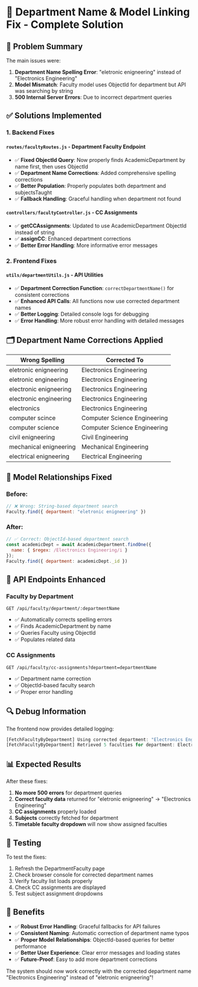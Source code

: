 # 🔧 Department Name & Model Linking Fix - Complete Solution

## 🎯 Problem Summary
The main issues were:
1. **Department Name Spelling Error**: "eletronic enigneering" instead of "Electronics Engineering"
2. **Model Mismatch**: Faculty model uses ObjectId for department but API was searching by string
3. **500 Internal Server Errors**: Due to incorrect department queries

## ✅ Solutions Implemented

### 1. Backend Fixes

#### `routes/facultyRoutes.js` - Department Faculty Endpoint
- ✅ **Fixed ObjectId Query**: Now properly finds AcademicDepartment by name first, then uses ObjectId
- ✅ **Department Name Corrections**: Added comprehensive spelling corrections
- ✅ **Better Population**: Properly populates both department and subjectsTaught
- ✅ **Fallback Handling**: Graceful handling when department not found

#### `controllers/facultyController.js` - CC Assignments
- ✅ **getCCAssignments**: Updated to use AcademicDepartment ObjectId instead of string
- ✅ **assignCC**: Enhanced department corrections
- ✅ **Better Error Handling**: More informative error messages

### 2. Frontend Fixes

#### `utils/departmentUtils.js` - API Utilities
- ✅ **Department Correction Function**: `correctDepartmentName()` for consistent corrections
- ✅ **Enhanced API Calls**: All functions now use corrected department names
- ✅ **Better Logging**: Detailed console logs for debugging
- ✅ **Error Handling**: More robust error handling with detailed messages

## 🗂 Department Name Corrections Applied

| **Wrong Spelling** | **Corrected To** |
|-------------------|------------------|
| eletronic enigneering | Electronics Engineering |
| eletronic engineering | Electronics Engineering |
| electronic enigneering | Electronics Engineering |
| electronic engineering | Electronics Engineering |
| electronics | Electronics Engineering |
| computer scince | Computer Science Engineering |
| computer science | Computer Science Engineering |
| civil enigneering | Civil Engineering |
| mechanical enigneering | Mechanical Engineering |
| electrical enigneering | Electrical Engineering |

## 🔗 Model Relationships Fixed

### Before:
```javascript
// ❌ Wrong: String-based department search
Faculty.find({ department: "eletronic enigneering" })
```

### After:
```javascript
// ✅ Correct: ObjectId-based department search
const academicDept = await AcademicDepartment.findOne({
  name: { $regex: /Electronics Engineering/i }
});
Faculty.find({ department: academicDept._id })
```

## 🚀 API Endpoints Enhanced

### Faculty by Department
```
GET /api/faculty/department/:departmentName
```
- ✅ Automatically corrects spelling errors
- ✅ Finds AcademicDepartment by name
- ✅ Queries Faculty using ObjectId
- ✅ Populates related data

### CC Assignments
```
GET /api/faculty/cc-assignments?department=departmentName
```
- ✅ Department name correction
- ✅ ObjectId-based faculty search
- ✅ Proper error handling

## 🔍 Debug Information

The frontend now provides detailed logging:
```javascript
[FetchFacultyByDepartment] Using corrected department: "Electronics Engineering"
[FetchFacultyByDepartment] Retrieved 5 faculties for department: Electronics Engineering
```

## 📊 Expected Results

After these fixes:
1. **No more 500 errors** for department queries
2. **Correct faculty data** returned for "eletronic enigneering" → "Electronics Engineering"
3. **CC assignments** properly loaded
4. **Subjects** correctly fetched for department
5. **Timetable faculty dropdown** will now show assigned faculties

## 🧪 Testing

To test the fixes:
1. Refresh the DepartmentFaculty page
2. Check browser console for corrected department names
3. Verify faculty list loads properly
4. Check CC assignments are displayed
5. Test subject assignment dropdowns

## 🎉 Benefits

- ✅ **Robust Error Handling**: Graceful fallbacks for API failures
- ✅ **Consistent Naming**: Automatic correction of department name typos
- ✅ **Proper Model Relationships**: ObjectId-based queries for better performance
- ✅ **Better User Experience**: Clear error messages and loading states
- ✅ **Future-Proof**: Easy to add more department corrections

The system should now work correctly with the corrected department name "Electronics Engineering" instead of "eletronic enigneering"!

